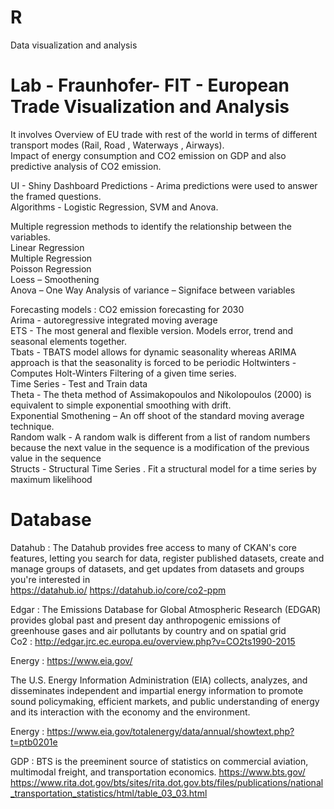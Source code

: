 # R
Data visualization and analysis

# Lab - Fraunhofer- FIT - European Trade Visualization and Analysis

It involves Overview of EU trade with rest of the world in terms of different transport modes (Rail, Road , Waterways , Airways).  
Impact of energy consumption and CO2 emission on GDP and also predictive analysis of CO2 emission.

UI - Shiny Dashboard
Predictions - Arima predictions were used to answer the framed questions.   
Algorithms - Logistic Regression, SVM and Anova.  

Multiple regression methods to identify the relationship between the variables.  
Linear Regression  
Multiple Regression  
Poisson Regression  
Loess – Smoothening  
Anova – One Way Analysis of variance – Signiface between variables  

Forecasting models :  CO2 emission forecasting for 2030  
Arima - autoregressive integrated moving average  
ETS - The most general and flexible version. Models error, trend and seasonal elements together.  
Tbats - TBATS model allows for dynamic seasonality whereas ARIMA approach is that the seasonality is forced to be periodic
Holtwinters - Computes Holt-Winters Filtering of a given time series.   
Time Series - Test and Train data  
Theta - The theta method of Assimakopoulos and Nikolopoulos (2000) is equivalent to simple exponential smoothing with drift.  
Exponential Smothening – An off shoot of the standard moving average technique.  
Random walk - A random walk is different from a list of random numbers because the next value in the sequence is a modification of the previous value in the sequence  
Structs -  Structural Time Series . Fit a structural model for a time series by maximum likelihood  

# Database
Datahub : The Datahub provides free access to many of CKAN's core features, letting you search for data, register published datasets, create and manage groups of datasets, and get updates from datasets and groups you're interested in  
https://datahub.io/ 
https://datahub.io/core/co2-ppm  


Edgar : The Emissions Database for Global Atmospheric Research (EDGAR) provides global past and present day anthropogenic emissions of greenhouse gases and air pollutants by country and on spatial grid  
Co2 : http://edgar.jrc.ec.europa.eu/overview.php?v=CO2ts1990-2015  


Energy : https://www.eia.gov/  

The U.S. Energy Information Administration (EIA) collects, analyzes, and disseminates independent and impartial energy information to promote sound policymaking, efficient markets, and public understanding of energy and its interaction with the economy and the environment.  

Energy : https://www.eia.gov/totalenergy/data/annual/showtext.php?t=ptb0201e  


GDP : BTS is the preeminent source of statistics on commercial aviation, multimodal freight, and transportation economics.
https://www.bts.gov/  
https://www.rita.dot.gov/bts/sites/rita.dot.gov.bts/files/publications/national_transportation_statistics/html/table_03_03.html  
